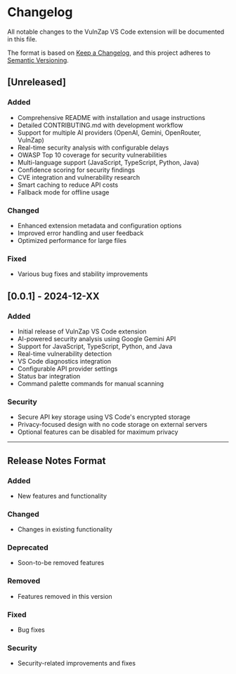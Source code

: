 # Changelog

All notable changes to the VulnZap VS Code extension will be documented in this file.

The format is based on [Keep a Changelog](https://keepachangelog.com/en/1.0.0/),
and this project adheres to [Semantic Versioning](https://semver.org/spec/v2.0.0.html).

## [Unreleased]

### Added
- Comprehensive README with installation and usage instructions
- Detailed CONTRIBUTING.md with development workflow
- Support for multiple AI providers (OpenAI, Gemini, OpenRouter, VulnZap)
- Real-time security analysis with configurable delays
- OWASP Top 10 coverage for security vulnerabilities
- Multi-language support (JavaScript, TypeScript, Python, Java)
- Confidence scoring for security findings
- CVE integration and vulnerability research
- Smart caching to reduce API costs
- Fallback mode for offline usage

### Changed
- Enhanced extension metadata and configuration options
- Improved error handling and user feedback
- Optimized performance for large files

### Fixed
- Various bug fixes and stability improvements

## [0.0.1] - 2024-12-XX

### Added
- Initial release of VulnZap VS Code extension
- AI-powered security analysis using Google Gemini API
- Support for JavaScript, TypeScript, Python, and Java
- Real-time vulnerability detection
- VS Code diagnostics integration
- Configurable API provider settings
- Status bar integration
- Command palette commands for manual scanning

### Security
- Secure API key storage using VS Code's encrypted storage
- Privacy-focused design with no code storage on external servers
- Optional features can be disabled for maximum privacy

---

## Release Notes Format

### Added
- New features and functionality

### Changed
- Changes in existing functionality

### Deprecated
- Soon-to-be removed features

### Removed
- Features removed in this version

### Fixed
- Bug fixes

### Security
- Security-related improvements and fixes 